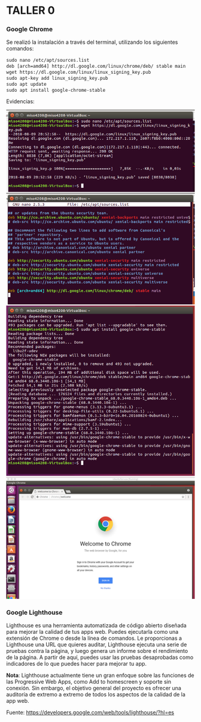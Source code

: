 # TALLER 0

### Google Chrome

Se realizó la instalación a través del terminal, utilizando los siguientes comandos:
```
sudo nano /etc/apt/sources.list
deb [arch=amd64] http://dl.google.com/linux/chrome/deb/ stable main
wget https://dl.google.com/linux/linux_signing_key.pub
sudo apt-key add linux_signing_key.pub
sudo apt update
sudo apt install google-chrome-stable
```
Evidencias:

![alt text](chrome01.png)
![alt text](chrome02.png)
![alt text](chrome03.png)
![alt text](chrome04.png)

### Google Lighthouse
Lighthouse es una herramienta automatizada de código abierto diseñada para mejorar la calidad de tus apps web. Puedes ejecutarla como una extensión de Chrome o desde la línea de comandos. Le proporcionas a Lighthouse una URL que quieres auditar, Lighthouse ejecuta una serie de pruebas contra la página, y luego genera un informe sobre el rendimiento de la página. A partir de aquí, puedes usar las pruebas desaprobadas como indicadores de lo que puedes hacer para mejorar tu app.

__Nota__: Lighthouse actualmente tiene un gran enfoque sobre las funciones de las Progressive Web Apps, como Add to homescreen y soporte sin conexión. Sin embargo, el objetivo general del proyecto es ofrecer una auditoría de extremo a extremo de todos los aspectos de la calidad de la app web.

Fuente: https://developers.google.com/web/tools/lighthouse/?hl=es
